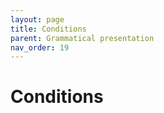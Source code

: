 ```yaml
---
layout: page
title: Conditions
parent: Grammatical presentation
nav_order: 19
---
```


# Conditions
